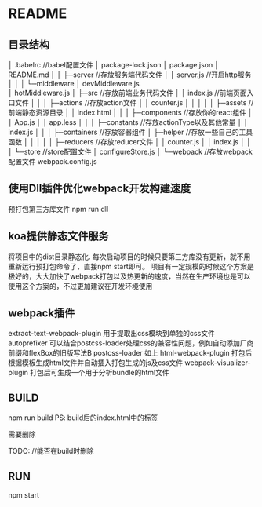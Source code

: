 README
===========================

## 目录结构

│  .babelrc                     //babel配置文件 
│  package-lock.json 
│  package.json 
│  README.md 
│
│ ├─server                      //存放服务端代码文件
│  │  server.js                 //开启http服务
│  │
│  └─middleware
│          devMiddleware.js       
│          hotMiddleware.js
│
├─src                            //存放前端业务代码文件
│  │  index.js                   //前端页面入口文件
│  │
│  ├─actions                     //存放action文件
│  │      counter.js
│  │
│  │
│  ├─assets                      //前端静态资源目录
│  │      index.html
│  │
│  ├─components                  //存放你的react组件
│  │      App.js
│  │      app.less
│  │
│  ├─constants                   //存放actionType以及其他常量
│  │      index.js
│  │
│  ├─containers                  //存放容器组件
│  ├─helper                      //存放一些自己的工具函数
│  │
│  │
│  ├─reducers                    //存放reducer文件
│  │      counter.js
│  │      index.js
│  │
│  └─store                       //store配置文件
│         configureStore.js
│
└─webpack                        //存放webpack配置文件
          webpack.config.js
        



## 使用Dll插件优化webpack开发构建速度

预打包第三方库文件
npm run dll

## koa提供静态文件服务

将项目中的dist目录静态化.
每次启动项目的时候只要第三方库没有更新，就不用重新运行预打包命令了，直接npm start即可。
项目有一定规模的时候这个方案是极好的，大大加快了webpack打包以及热更新的速度，当然在生产环境也是可以使用这个方案的，不过更加建议在开发环境使用

## webpack插件

extract-text-webpack-plugin 用于提取出css模块到单独的css文件
autoprefixer 可以结合postcss-loader处理css的兼容性问题，例如自动添加厂商前缀和flexBox的旧版写法B
postcss-loader 如上
html-webpack-plugin 打包后根据模板生成html文件并自动插入打包生成的js及css文件
webpack-visualizer-plugin 打包后可生成一个用于分析bundle的html文件


## BUILD

npm run build
PS:
build后的index.html中的标签
<script src="/vendor.dll.js"></script>
<script src="/bundle.js"></script>
需要删除


TODO:
//能否在build时删除


## RUN

npm start

